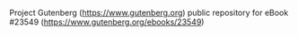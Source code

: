 Project Gutenberg (https://www.gutenberg.org) public repository for eBook #23549 (https://www.gutenberg.org/ebooks/23549)
